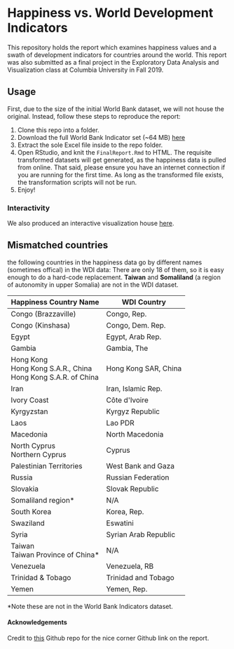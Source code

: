 # Happiness vs. World Development Indicators
This repository holds the report which examines happiness values and a swath of development indicators for countries around the world. This report was also submitted as a final project in the Exploratory Data Analysis and Visualization class at Columbia University in Fall 2019.

## Usage
First, due to the size of the initial World Bank dataset, we will not house the original. Instead, follow these steps to reproduce the report:

1. Clone this repo into a folder.
2. Download the full World Bank Indicator set (~64 MB) [here](http://databank.worldbank.org/data/download/WDI_excel.zip)
3. Extract the sole Excel file inside to the repo folder.
4. Open RStudio, and knit the `FinalReport.Rmd` to HTML. The requisite transformed datasets will get generated, as the happiness data is pulled from online. That said, please ensure you have an internet connection if you are running for the first time. As long as the transformed file exists, the transformation scripts will not be run.
5. Enjoy!

### Interactivity
We also produced an interactive visualization house [here](https://bl.ocks.org/prajbabu/raw/64632ce0480ca5bdfdc03ebe55189d20/71d16abad6fb300447918e825cab23db20c43f21/).

## Mismatched countries
the following countries in the happiness data go by different names (sometimes offical) in the WDI data: There are only 18 of them, so it is easy enough to do a hard-code replacement. **Taiwan** and **Somaliland** (a region of autonomity in upper Somalia) are not in the WDI dataset.

| Happiness Country Name   | WDI Country          |
|--------------------------|----------------------|
| Congo (Brazzaville)      | Congo, Rep.          |
| Congo (Kinshasa)         | Congo, Dem. Rep.     |
| Egypt                    | Egypt, Arab Rep.     |
| Gambia                   | Gambia, The          |
| Hong Kong<br>Hong Kong S.A.R., China<br>Hong Kong S.A.R. of China | Hong Kong SAR, China |
| Iran                     | Iran, Islamic Rep.   |
| Ivory Coast              | Côte d'Ivoire        |
| Kyrgyzstan               | Kyrgyz Republic      |
| Laos                     | Lao PDR              |
| Macedonia                | North Macedonia      |
| North Cyprus<br>Northern Cyprus          | Cyprus               |
| Palestinian Territories  | West Bank and Gaza   |
| Russia                   | Russian Federation   |
| Slovakia                 | Slovak Republic      |
| Somaliland region*       | N/A                  |
| South Korea              | Korea, Rep.          |
| Swaziland                | Eswatini             |
| Syria                    | Syrian Arab Republic |
| Taiwan<br>Taiwan Province of China* | N/A                  |
| Venezuela                | Venezuela, RB        |
| Trinidad & Tobago        | Trinidad and Tobago  |
| Yemen                    | Yemen, Rep.          |

\*Note these are not in the World Bank Indicators dataset.

#### Acknowledgements
Credit to [this](https://github.com/tholman/github-corners) Github repo for the nice corner Github link on the report.
